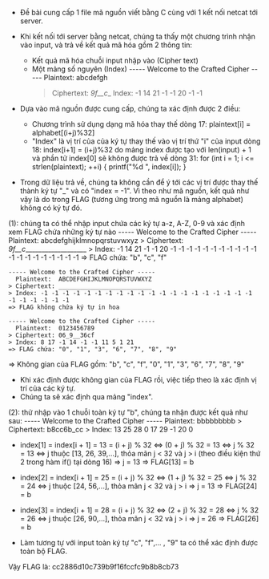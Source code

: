- Đề bài cung cấp 1 file mã nguồn viết bằng C cùng với 1 kết nối netcat tới server.
- Khi kết nối tới server bằng netcat, chúng ta thấy một chương trình nhận vào input, 
và trả về kết quả mã hóa gồm 2 thông tin:
  + Kết quả mã hóa chuỗi input nhập vào (Cipher text)
  + Một mảng số nguyên (Index)
	----- Welcome to the Crafted Cipher -----
	  Plaintext:  abcdefgh
	> Ciphertext: _9f__c__
	> Index: -1 14 21 -1 -1 20 -1 -1

- Dựa vào mã nguồn được cung cấp, chúng ta xác định được 2 điều:
  + Chương trình sử dụng dạng mã hóa thay thế
	dòng 17: plaintext[i] = alphabet[(i+j)%32]
  + "Index" là vị trí của của ký tự thay thế vào vị trí thứ "i" của input
	dòng 18: index[i+1] = (i+j)%32
    do mảng index được tạo với len(input) + 1 và phần tử index[0] sẽ không được trả về
	dòng 31: for (int i = 1; i <= strlen(plaintext); ++i) {
                     printf("%d ", index[i]);
        	 }

- Trong dữ liệu trả về, chúng ta không cần để ý tới các vị trí được thay thế thành ký tự "_" và có "index = -1".
Vì theo như mã nguồn, kết quả như vậy là do trong FLAG (tương ứng trong mã nguồn là mảng alphabet) 
không có ký tự đó.

(1): chúng ta có thể nhập input chứa các ký tự a-z, A-Z, 0-9 và xác định xem FLAG chứa những ký tự nào
	----- Welcome to the Crafted Cipher -----
	  Plaintext:  abcdefghijklmnopqrstuvwxyz
	> Ciphertext: _9f__c____________________
	> Index: -1 14 21 -1 -1 20 -1 -1 -1 -1 -1 -1 -1 -1 -1 -1 -1 -1 -1 -1 -1 -1 -1 -1 -1 -1
    => FLAG chứa: "b", "c", "f"

	----- Welcome to the Crafted Cipher -----
	  Plaintext:  ABCDEFGHIJKLMNOPQRSTUVWXYZ
	> Ciphertext: __________________________
	> Index: -1 -1 -1 -1 -1 -1 -1 -1 -1 -1 -1 -1 -1 -1 -1 -1 -1 -1 -1 -1 -1 -1 -1 -1 -1 -1
    => FLAG không chứa ký tự in hoa

	----- Welcome to the Crafted Cipher -----
	  Plaintext:  0123456789
	> Ciphertext: 06_9__36cf
	> Index: 8 17 -1 14 -1 -1 11 5 1 21
    => FLAG chứa: "0", "1", "3", "6", "7", "8", "9"
  => Không gian của FLAG gồm: "b", "c", "f", "0", "1", "3", "6", "7", "8", "9"

- Khi xác định được không gian của FLAG rồi, việc tiếp theo là xác định vị trí của các ký tự.
- Chúng ta sẽ xác định qua mảng "index".

(2): thử nhập vào 1 chuỗi toàn ký tự "b", chúng ta nhận được kết quả như sau:
	----- Welcome to the Crafted Cipher -----
	  Plaintext:  bbbbbbbbb
	> Ciphertext: b8cc6b_cc
	> Index: 13 25 28 0 17 29 -1 20 0
  - index[1] = index[i + 1] = 13 = (i + j) % 32
  <=> (0 + j) % 32 = 13
  <=> j % 32 = 13
  <=>  j thuộc [13, 26, 39,...], thỏa mãn j < 32 và j > i (theo điều kiện thứ 2 trong hàm if() tại dòng 16)
  => j = 13 => FLAG[13] = b

  - index[2] = index[i + 1] = 25 = (i + j) % 32
  <=> (1 + j) % 32 = 25
  <=> j % 32 = 24
  <=> j thuộc [24, 56,...], thỏa mãn j < 32 và j > i
  => j = 13 => FLAG[24] = b

  - index[3] = index[i + 1] = 28 = (i + j) % 32
  <=> (2 + j) % 32 = 28
  <=> j % 32 = 26
  <=> j thuộc [26, 90,...], thỏa mãn j < 32 và j > i
  => j = 26 => FLAG[26] = b

- Làm tương tự với input toàn ký tự "c", "f",... , "9" ta có thể xác định được toàn bộ FLAG.

Vậy FLAG là: cc2886d10c739b9f16fccfc9b8b8cb73